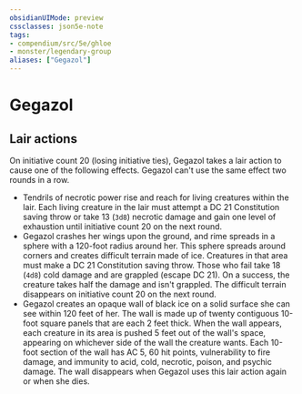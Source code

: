 ```yaml
---
obsidianUIMode: preview
cssclasses: json5e-note
tags:
- compendium/src/5e/ghloe
- monster/legendary-group
aliases: ["Gegazol"]
---
```

# Gegazol

## Lair actions


On initiative count 20 (losing initiative ties), Gegazol takes a lair action to cause one of the following effects. Gegazol can't use the same effect two rounds in a row.

- Tendrils of necrotic power rise and reach for living creatures within the lair. Each living creature in the lair must attempt a DC 21 Constitution saving throw or take 13 (`3d8`) necrotic damage and gain one level of exhaustion until initiative count 20 on the next round.  
- Gegazol crashes her wings upon the ground, and rime spreads in a sphere with a 120-foot radius around her. This sphere spreads around corners and creates difficult terrain made of ice. Creatures in that area must make a DC 21 Constitution saving throw. Those who fail take 18 (`4d8`) cold damage and are grappled (escape DC 21). On a success, the creature takes half the damage and isn't grappled. The difficult terrain disappears on initiative count 20 on the next round.  
- Gegazol creates an opaque wall of black ice on a solid surface she can see within 120 feet of her. The wall is made up of twenty contiguous 10-foot square panels that are each 2 feet thick. When the wall appears, each creature in its area is pushed 5 feet out of the wall's space, appearing on whichever side of the wall the creature wants. Each 10-foot section of the wall has AC 5, 60 hit points, vulnerability to fire damage, and immunity to acid, cold, necrotic, poison, and psychic damage. The wall disappears when Gegazol uses this lair action again or when she dies.